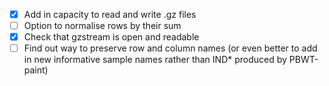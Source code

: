 - [x] Add in capacity to read and write .gz files
- [ ] Option to normalise rows by their sum
- [x] Check that gzstream is open and readable 
- [ ] Find out way to preserve row and column names (or even better to add in new informative sample names rather than IND* produced by PBWT-paint)
